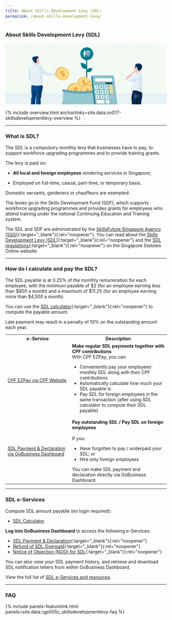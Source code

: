 ```yaml
---
title: About Skills Development Levy (SDL)
permalink: /about-skills-development-levy/
---
```


### About Skills Development Levy (SDL)

![Skills Development Levy](/images/sdlsign.jpg)

{% include overview.html anchorlinks=site.data.ov017-skillsdevelopmentlevy-overview %}

---

<a name="sdl_intro"></a>
### What is SDL?

The SDL is a compulsory monthly levy that businesses have to pay, to support workforce upgrading programmes and to provide training grants.

The levy is paid on:

- **All local and foreign employees** rendering services in Singapore;

- Employed on full-time, casual, part-time, or temporary basis.

Domestic servants, gardeners or chauffeurs are exempted.


The levies go to the Skills Development Fund (SDF), which supports workforce upgrading programmes and provides grants for employees who attend training under the national Continuing Education and Training system.

The SDL and SDF are administrated by the [SkillsFuture Singapore Agency (SSG)](https://www.skillsfuture.gov.sg/){:target="_blank"}{:rel="noopener"}. You can read about the [Skills Development Levy (SDL)](https://sso.agc.gov.sg/Act/SDLA1979?ProvIds=P11-#pr2-){:target="_blank"}{:rel="noopener"} and the [SDL regulations](https://sso.agc.gov.sg/SL/SDLA1979-RG2?DocDate=20161003){:target="_blank"}{:rel="noopener"} on the Singapore Statutes Online website.

---

<a name="calculate-pay-SDL"></a>
### How do I calculate and pay the SDL?

The SDL payable is at 0.25% of the monthly remuneration for each employee, with the minimum payable of $2 (for an employee earning less than $800 a month) and a maximum of $11.25 (for an employee earning more than $4,500 a month).

You can use the [SDL calculator](https://go.gov.sg/sdl-calculator){:target="_blank"}{:rel="noopener"} to compute the payable amount.

Late payment may result in a penalty of 10% on the outstanding amount each year.

<table>
<tr>
    <th style='width: 40%;'> <b>e-Service</b> </th>
    <th style='width: auto;'> <b>Description</b> </th>
</tr>
<tr>
    <td> 
        <a href="URLs https://go.gov.sg/sdl-calculator https://www.cpf.gov.sg/employer/login" target="_blank" rel="noopener">CPF EZPay via CPF Website</a>
    </td>
    <td>
        <b>Make regular SDL payments together with CPF contributions</b><br>
        With CPF EZPay, you can:
        <ul>
            <li>Conveniently pay your employees’ monthly SDL along with their CPF contributions</li>
            <li>Automatically calculate how much your SDL payable is</li>
            <li>Pay SDL for foreign employees in the same transaction (after using SDL calculator to compute their SDL payable)</li>
        </ul>
    </td>
</tr>
<tr>
    <td> 
        <a href="https://dashboard.gobusiness.gov.sg/sdl/make-payment" target="_blank" rel="noopener">SDL Payment & Declaration via GoBusiness Dashboard</a>
    </td>
    <td>
        <b>Pay outstanding SDL / Pay SDL on foreign employees</b><br><br>
        If you:
        <ul>
            <li>Have forgotten to pay / underpaid your SDL; or </li>
            <li>Hire only foreign employees</li>
        </ul>
        You can make SDL payment and declaration directly via GoBusiness Dashboard.
    </td>
</tr>
</table>

---

<a name="SDL-e-services"></a>
### SDL e-Services

Compute SDL amount payable (no login required):

- [SDL Calculator](https://go.gov.sg/sdl-calculator)

**Log into GoBusiness Dashboard** to access the following e-Services:
- [SDL Payment & Declaration](https://dashboard.gobusiness.gov.sg/sdl/make-payment){:target="_blank"}{:rel="noopener"}
- [Refund of SDL Overpaid](https://dashboard.gobusiness.gov.sg/sdl/request-refund){:target="_blank"}{:rel="noopener"}
- [Notice of Objection (NOO) for SDL](https://dashboard.gobusiness.gov.sg/sdl/file-notice-of-object){:target="_blank"}{:rel="noopener"}

You can also view your SDL payment history, and retrieve and download SDL notification letters from within GoBusiness Dashboard.

View the full list of [SDL e-Services and resources](/sdl-e-services/).

---

<a name="sdl_faq"></a>
### FAQ

{% include panels-featurelink.html panels=site.data.rgp005c_skillsdevelopmentlevy-faq %}

<script src="/jquery/jquery.min.js"></script>
<script src="/jquery/bp-menu-new-tab.js"></script>